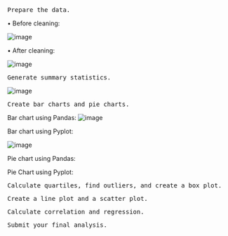 <pre>Prepare the data.</pre>

• Before cleaning:

![image](https://github.com/CourtneyCole123/Pymaceuticals/assets/162069113/032cb6ed-b503-49b1-b849-9944be87be89)

• After cleaning:

![image](https://github.com/CourtneyCole123/Pymaceuticals/assets/162069113/958495d2-0b8a-4442-818e-b3d717cecd13)

<pre>Generate summary statistics.</pre>

![image](https://github.com/CourtneyCole123/Pymaceuticals/assets/162069113/e93786ee-4fe7-4673-8c1a-766bae828de7)

<pre>Create bar charts and pie charts.</pre>

Bar chart using Pandas:
![image](https://github.com/CourtneyCole123/Pymaceuticals/assets/162069113/9df0d817-1ded-4acc-870e-620190f18194)

Bar chart using Pyplot:

![image](https://github.com/CourtneyCole123/Pymaceuticals/assets/162069113/8ad83c9f-3e0c-45af-aa85-1beccf85243a)

Pie chart using Pandas:



Pie Chart using Pyplot:




<pre>Calculate quartiles, find outliers, and create a box plot.</pre>

<pre>Create a line plot and a scatter plot.</pre>

<pre>Calculate correlation and regression.</pre>

<pre>Submit your final analysis.</pre>
